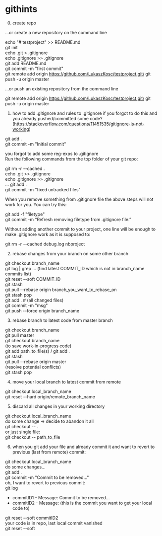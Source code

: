 # githints

0. create repo

…or create a new repository on the command line

echo "# testproject" >> README.md\
git init\
echo .git > .gitignore\
echo .gitignore >> .gitignore\
git add README.md\
git commit -m "first commit"\
git remote add origin https://github.com/LukaszKosc/testproject.git\
git push -u origin master

…or push an existing repository from the command line

git remote add origin https://github.com/LukaszKosc/testproject.git\
git push -u origin master

1. how to add .gitignore and rules to .gitignore if you forgot to do this and you already pushed/committed some code?
(https://stackoverflow.com/questions/11451535/gitignore-is-not-working)

git add .\
git commit -m "Initial commit"

you forgot to add some reg-exps to .gitignore\
Run the following commands from the top folder of your git repo:

git rm -r --cached .\
echo .git >> .gitignore\
echo .gitignore >> .gitignore\
...
git add .\
git commit -m "fixed untracked files"

When you remove something from .gitignore file the above steps will not work for you. You can try this:

git add -f "filetype"\
git commit -m “Refresh removing filetype from .gitignore file.”

Without adding another commit to your project, one line will be enough to make .gitignore work as it is supposed to:

git rm -r --cached debug.log nbproject

2. rebase changes from your branch on some other branch

git checkout branch_name\
git log | grep ... (find latest COMMIT_ID which is not in branch_name commits list)\
git reset --soft COMMIT_ID\
git stash\
git pull --rebase origin branch_you_want_to_rebase_on\
git stash pop\
git add . # (all changed files)\
git commit -m "msg"\
git push --force origin branch_name

3. rebase branch to latest code from master branch

git checkout branch_name\
git pull master\
git checkout branch_name \
(to save work-in-progress code)\
git add path_to_file(s) / git add .\
git stash\
git pull --rebase origin master\
(resolve potential conflicts)\
git stash pop

4. move your local branch to latest commit from remote

git checkout local_branch_name\
git reset --hard origin/remote_branch_name

5. discard all changes in your working directory

git checkout local_branch_name\
do some change -> decide to abandon it all\
git checkout -- .\
or just single file:\
git checkout -- path_to_file

6. when you git add your file and already commit it and want to revert to previous (last from remote) commit:

git checkout local_branch_name\
do some changes...\
git add . \
git commit -m "Commit to be removed..."\
oh, I want to revert to previous commit:\
git log
- commitID1 - Message: Commit to be removed...
- commitID2 - Message: (this is the commit you want to get your local code to)

git reset --soft commitID2\
your code is in repo, last local commit vanished\
git reset --soft
